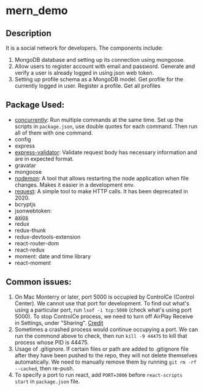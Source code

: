 # mern_demo

## Description

It is a social network for developers. The components include:

1. MongoDB database and setting up its connection using mongoose.
2. Allow users to register account with email and password. Generate and verify a user is already logged in using json web token.
3. Setting up profile schema as a MongoDB model. Get profile for the currently logged in user. Register a profile. Get all profiles

## Package Used:

- [concurrently](https://www.npmjs.com/package/concurrently): Run multiple commands at the same time. Set up the scripts in `package.json`, use double quotes for each command. Then run all of them with one command.
- config
- express
- [express-validator](https://express-validator.github.io/docs/): Validate request body has necessary information and are in expected format.
- gravatar
- mongoose
- [nodemon](https://www.npmjs.com/package/nodemon): A tool that allows restarting the node application when file changes. Makes it easier in a development env.
- [request](https://www.npmjs.com/package/request?activeTab=readme): A simple tool to make HTTP calls. It has been deprecated in 2020.
- bcryptjs
- jsonwebtoken:
- [axios](https://www.npmjs.com/package/axios)
- redux
- redux-thunk
- redux-devtools-extension
- react-router-dom
- react-redux
- moment: date and time library
- react-moment

## Common issues:

1. On Mac Monterry or later, port 5000 is occupied by ControlCe (Control Center). We cannot use that port for development. To find out what's using a particular port, run `lsof -i tcp:5000` (check what's using port 5000). To stop ControlCe process, we need to turn off AirPlay Receive in Settings, under "Sharing". [Credit](https://developer.apple.com/forums/thread/682332)
2. Sometimes a crashed process would continue occupying a port. We can run the commond above to check, then run `kill -9 44475` to kill that process whose PID is 44475.
3. Usage of .gitignore. If certain files or path are added to .gitignore file after they have been pushed to the repo, they will not delete themselves automatically. We need to manually remove them by running `git rm -rf --cached`, then re-push.
4. To specify a port to run react, add `PORT=3006` before `react-scripts start` in `package.json` file.
